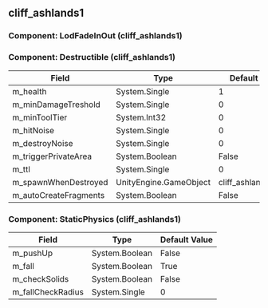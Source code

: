 ## cliff_ashlands1

### Component: LodFadeInOut (cliff_ashlands1)

### Component: Destructible (cliff_ashlands1)

|Field|Type|Default Value|
|-----|----|-------------|
|m_health|System.Single|1|
|m_minDamageTreshold|System.Single|0|
|m_minToolTier|System.Int32|0|
|m_hitNoise|System.Single|0|
|m_destroyNoise|System.Single|0|
|m_triggerPrivateArea|System.Boolean|False|
|m_ttl|System.Single|0|
|m_spawnWhenDestroyed|UnityEngine.GameObject|cliff_ashlands1_frac|
|m_autoCreateFragments|System.Boolean|False|

### Component: StaticPhysics (cliff_ashlands1)

|Field|Type|Default Value|
|-----|----|-------------|
|m_pushUp|System.Boolean|False|
|m_fall|System.Boolean|True|
|m_checkSolids|System.Boolean|False|
|m_fallCheckRadius|System.Single|0|

